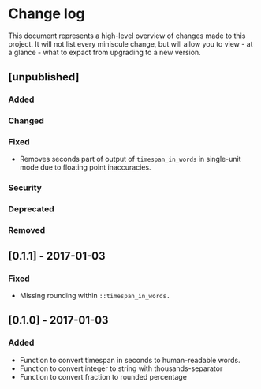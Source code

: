 # Change log

This document represents a high-level overview of changes made to this project.
It will not list every miniscule change, but will allow you to view - at a
glance - what to expact from upgrading to a new version.

## [unpublished]

### Added

### Changed

### Fixed

- Removes seconds part of output of `timespan_in_words` in single-unit mode due
  to floating point inaccuracies.

### Security

### Deprecated

### Removed


## [0.1.1] - 2017-01-03

### Fixed

- Missing rounding within `::timespan_in_words.`


## [0.1.0] - 2017-01-03

### Added

- Function to convert timespan in seconds to human-readable words.
- Function to convert integer to string with thousands-separator
- Function to convert fraction to rounded percentage
